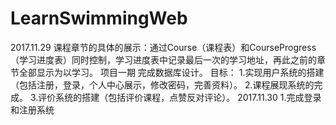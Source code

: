# LearnSwimmingWeb
2017.11.29
课程章节的具体的展示：通过Course（课程表）和CourseProgress（学习进度表）同时控制，学习进度表中记录最后一次的学习地址，再此之前的章节全部显示为以学习。
项目一期
完成数据库设计。
目标：
1.实现用户系统的搭建（包括注册，登录，个人中心展示，修改密码，完善资料）。
2.课程展现系统的完成。
3.评价系统的搭建（包括评价课程，点赞反对评论）。
2017.11.30
1.完成登录和注册系统
